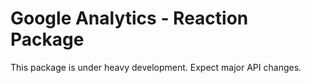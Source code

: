 # Google Analytics - Reaction Package

This package is under heavy development. Expect major API changes.
